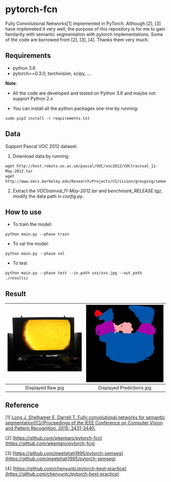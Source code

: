 # pytorch-fcn
Fully Convolutional Networks[1] implemented in PyTorch. Although [2], [3] have implemeted it very well, the purpose of this repository is for me to gain familarity with semantic segmentation with pytorch implementations. Some of the code are borrowed from [2], [3], [4]. Thanks them very much.

## Requirements
- python 3.6
- pytorch==0.3.0, torchvision, scipy, ...


**Note**:
- All the code are developed and tested on Python 3.6 and maybe not support Python 2.x

- You can install all the python packages one-line by running:
```shell
sudo pip3 install -r requirements.txt
```

## Data
Support Pascal VOC 2012 dataset. 
1. Download data by running:
```shell
wget http://host.robots.ox.ac.uk/pascal/VOC/voc2012/VOCtrainval_11-May-2012.tar
wget http://www.eecs.berkeley.edu/Research/Projects/CS/vision/grouping/semantic_contours/benchmark.tgz
```
2. Extract the *VOCtrainval_11-May-2012.tar* and *benchmark_RELEASE.tgz*, modify the data path in *config.py*.

## How to use
- To train the model:
```shell
python main.py --phase train
```
- To val the model:
```shell
python main.py --phase val
```
- To test
```shell
python main.py --phase test --in_path xxx/xxx.jpg --out_path ./results/
```

## Result
![](results/2008_000002.jpg) | ![](results/result_2008_000002.jpg)
:---------------------------:|:----------------------------------:
Displayed Raw jpg            |Displayed Predictions jpg

## Reference
[1] [Long J, Shelhamer E, Darrell T. Fully convolutional networks for semantic segmentation[C]//Proceedings of the IEEE Conference on Computer Vision and Pattern Recognition. 2015: 3431-3440.](https://people.eecs.berkeley.edu/~jonlong/long_shelhamer_fcn.pdf)

[2] [https://github.com/wkentaro/pytorch-fcn](https://github.com/wkentaro/pytorch-fcn)

[3] [https://github.com/meetshah1995/pytorch-semseg](https://github.com/meetshah1995/pytorch-semseg)

[4] [https://github.com/chenyuntc/pytorch-best-practice](https://github.com/chenyuntc/pytorch-best-practice)

